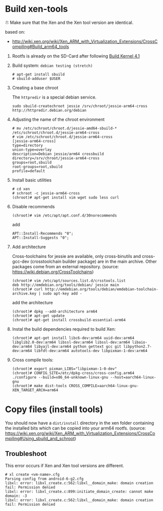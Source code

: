 # Build xen-tools

:!: Make sure that the Xen and the Xen tool version are identical.

based on:
- http://wiki.xen.org/wiki/Xen_ARM_with_Virtualization_Extensions/CrossCompiling#Build_arm64_tools

1. Rootfs is already on the SD-Card after following [Build Kernel 4.1](hikey-xen-centos.md)

2. Build system: `debian testing (stretch)`

    ~~~
    # apt-get install sbuild
    # sbuild-adduser $USER
    ~~~

3. Creating a base chroot

    The `httpredir` is a special debian service.

    ~~~
    sudo sbuild-createchroot jessie /srv/chroot/jessie-arm64-cross http://httpredir.debian.org/debian
    ~~~

4. Adjusting the name of the chroot environment

    ~~~
    # mv /etc/schroot/chroot.d/jessie-amd64-sbuild-* /etc/schroot/chroot.d/jessie-arm64-cross
    # vim /etc/schroot/chroot.d/jessie-arm64-cross
    [jessie-arm64-cross]
    type=directory
    union-type=overlay
    description=Debian jessie/arm64 crossbuild
    directory=/srv/chroot/jessie-arm64-cross
    groups=root,sbuild
    root-groups=root,sbuild
    profile=default
    ~~~

5. Install basic utilities

   ~~~
   # cd xen
   # schroot -c jessie-arm64-cross
   (chroot)# apt-get install vim wget sudo less curl
   ~~~

6. Disable recommends

    ~~~
    (chroot)# vim /etc/apt/apt.conf.d/30norecommends
    ~~~

    add

    ~~~
    APT::Install-Recommends "0";
    APT::Install-Suggests "0";
    ~~~

7. Add architecture

    Cross-toolchains for jessie are available, only cross-binutils and cross-gcc-dev (crosstoolchain builder package) are in the main archive. Other packages come from an external repository. (source: https://wiki.debian.org/CrossToolchains)

    ~~~
    (chroot)# vim /etc/apt/sources.list.d/crsstools.list
    deb http://emdebian.org/tools/debian/ jessie main
    (chroot)# curl http://emdebian.org/tools/debian/emdebian-toolchain-archive.key | sudo apt-key add -
    ~~~

    add the architecture

    ~~~
    (chroot)# dpkg --add-architecture arm64
    (chroot)# apt-get update
    (chroot)# apt-get install crossbuild-essential-arm64
    ~~~

8. Instal the build dependencies required to build Xen:

    ~~~
    (chroot)# apt-get install libc6-dev:arm64 uuid-dev:arm64 libglib2.0-dev:arm64 libssl-dev:arm64 libssl-dev:arm64 libaio-dev:arm64 libyajl-dev:arm64 python gettext gcc git libpython2.7-dev:arm64 libfdt-dev:arm64 autotools-dev libpixman-1-dev:arm64
    ~~~

9. Cross compile tools:

    ~~~
    (chroot)# export pixman_LIBS="libpixman-1-0-dev"
    (chroot)# CONFIG_SITE=/etc/dpkg-cross/cross-config.arm64 ./configure --build=x86_64-unknown-linux-gnu --host=aarch64-linux-gnu
    (chroot)# make dist-tools CROSS_COMPILE=aarch64-linux-gnu- XEN_TARGET_ARCH=arm64
    ~~~

# Copy files (install tools)

You should now have a `dist/install` directory in the xen folder containing the installed bits which can be copied into your arm64 rootfs. (source: https://wiki.xen.org/wiki/Xen_ARM_with_Virtualization_Extensions/CrossCompiling#Using_sbuild_and_schroot)

## Troubleshoot

This error occurs if Xen and Xen tool versions are different.

~~~
# xl create <vm-name>.cfg
Parsing config from android-6-g2.cfg
libxl: error: libxl_create.c:562:libxl__domain_make: domain creation fail: Permission denied
libxl: error: libxl_create.c:899:initiate_domain_create: cannot make domain: -3
libxl: error: libxl_create.c:562:libxl__domain_make: domain creation fail: Permission denied
~~~
